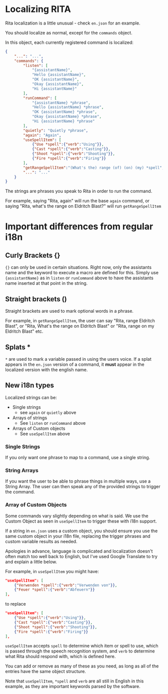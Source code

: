 # Localizing RITA

Rita localization is a little unusual - check `en.json` for an example.

You should localize as normal, except for the `commands` object.

In this object, each currently registered command is localized:

```JSON
{
    "...": "...",
    "commands": {
        "listen": [
            "{assistantName}",
            "Hello {assistantName}",
            "OK {assistantName}", 
            "Okay {assistantName}", 
            "Hi {assistantName}"
        ],
        "runCommand": [
            "{assistantName} *phrase",
            "Hello {assistantName} *phrase",
            "OK {assistantName} *phrase", 
            "Okay {assistantName} *phrase", 
            "Hi {assistantName} *phrase"
        ],
        "quietly": "Quietly *phrase",
        "again": "Again",
        "useSpellItem": [
            {"Use *spell":{"verb":"Using"}},
            {"Cast *spell":{"verb":"Casting"}},
            {"Shoot *spell":{"verb":"Shooting"}},
            {"Fire *spell":{"verb":"Firing"}}
        ],
        "getRangeSpellItem":"(What's the) range (of) (on) (my) *spell",
        "...": "..."
    }
}
```

The strings are phrases you speak to Rita in order to run the command.

For example, saying "Rita, again" will run the base `again` command, or saying "Rita, what's the range on Eldritch Blast?" will run `getRangeSpellItem`

# Important differences from regular i18n

## Curly Brackets {}

`{}` can only be used in certain situations. Right now, only the assistants name and the keyword to execute a macro are defined for this. Simply use `{assistantName}` as in `listen` or `runCommand` above to have the assistants name inserted at that point in the string.

## Straight brackets ()

Straight brackets are used to mark optional words in a phrase.

For example, in `getRangeSpellItem`, the user can say "Rita, range Eldritch Blast", or "Rita, What's the range on Eldritch Blast" or "Rita, range on my Eldritch Blast" etc.

## Splats \*

`*` are used to mark a variable passed in using the users voice. If a splat appears in the `en.json` version of a command, it **must** appear in the localized version with the english name.

## New i18n types

Localized strings can be:

* Single strings 
  * see `again` or `quietly` above
* Arrays of strings
  * See `listen` or `runCommand` above
* Arrays of Custom objects
  * See `useSpellItem` above

### Single Strings

If you only want one phrase to map to a command, use a single string.

### String Arrays

If you want the user to be able to phrase things in multiple ways, use a String Array. The user can then speak any of the provided strings to trigger the command.

### Array of Custom Objects

Some commands vary slightly depending on what is said. We use the Custom Object as seen in `useSpellItem` to trigger these with i18n support.

If a string in `en.json` uses a custom object, you should ensure you use the same custom object in your i18n file, replacing the trigger phrases and custom variable results as needed.

Apologies in advance, language is complicated and localization doesn't often match too well back to English, but I've used Google Translate to try and explain a little below.

For example, in `useSpellItem` you might have:

```JSON
"useSpellItem": [
    {"Verwenden *spell":{"verb":"Verwenden von"}},
    {"Feuer *spell":{"verb":"Abfeuern"}}
],
```

to replace

```JSON
"useSpellItem": [
    {"Use *spell":{"verb":"Using"}},
    {"Cast *spell":{"verb":"Casting"}},
    {"Shoot *spell":{"verb":"Shooting"}},
    {"Fire *spell":{"verb":"Firing"}}
],
```

`useSpellItem` accepts `spell` to determine which item or spell to use, which is passed through the speech recognition system, and `verb` to determine what Rita should respond with, which is defined here.

You can add or remove as many of these as you need, as long as all of the entries have the same object structure.

Note that `useSpellItem`, `*spell` and `verb` are all still in English in this example, as they are important keywords parsed by the software.
